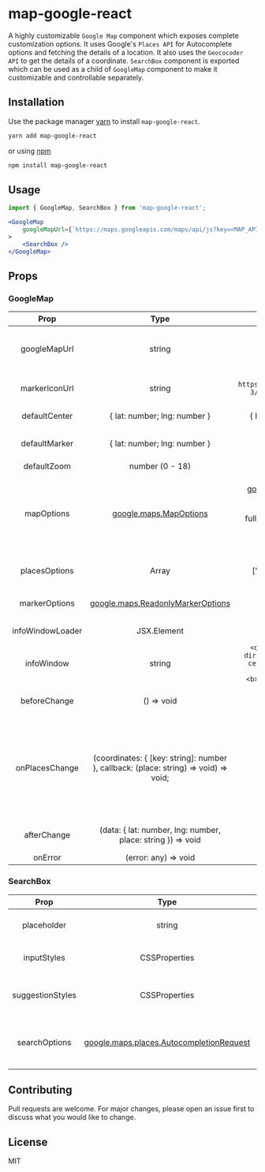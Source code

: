 # map-google-react

A highly customizable `Google Map` component which exposes complete customization options. It uses Google's `Places API` for Autocomplete options and fetching the details of a location. It also uses the `Geococoder API` to get the details of a coordinate. 
`SearchBox` component is exported which can be used as a child of `GoogleMap` component to make it customizable and controllable separately.

## Installation

Use the package manager [yarn](https://classic.yarnpkg.com/en/docs/install) to install `map-google-react`.

```bash
yarn add map-google-react
```

or using [npm](https://www.npmjs.com/get-npm)

```bash
npm install map-google-react
```


## Usage

```jsx
import { GoogleMap, SearchBox } from 'map-google-react';
```

```jsx
<GoogleMap
    googleMapUrl={`https://maps.googleapis.com/maps/api/js?key=<MAP_API_KEY>&libraries=places,geocoder`}
>
    <SearchBox />
</GoogleMap>
```

## Props

### GoogleMap

|     Prop     |       Type      | Default |             Description               |
| :----------: | :-------------: | :-----: | :-----------------------------------: |
| googleMapUrl |     string      |  -  | Google map url with API key. (libraries needed: places & geocoder) Ex: `https://maps.googleapis.com/maps/api/js?key=<MAP_API_KEY>&libraries=places,geocoder` |
| markerIconUrl |     string      |  `https://maps.gstatic.com/mapfiles/api-3/images/spotlight-poi2_hdpi.png`  | Url for the marker icon. Image located on the url should be of expected size of the marker. |
| defaultCenter |     { lat: number; lng: number }      |  { lat: 26.850000, lng: 80.949997 }  | Default center for the map when it is loaded |
| defaultMarker |     { lat: number; lng: number }      |  -  | Default marker to be diplayed on map when it is loaded. This overrides `defaultCenter` prop. |
| defaultZoom |     number (0 - 18)      |  14  | Default zoom factor for the google map |
| mapOptions |     [google.maps.MapOptions](https://developers.google.com/maps/documentation/javascript/reference/map#MapOptions)      | { mapTypeId: [google.maps.MapTypeId.ROADMAP](https://developers.google.com/maps/documentation/javascript/maptypes#BasicMapTypes), mapTypeControl: false, streetViewControl: false, fullscreenControl: false, scaleControl: false, zoomControl: true, disableDoubleClickZoom: true, clickableIcons: false } | Fields array accepted by Google maps `Places API`. This is going to save your cost. :D |
| placesOptions |     Array<string>      |  ['geometry', 'formatted_address']  | Fields array accepted by Google maps `Places API`. This is going to save your cost. :D |
| markerOptions |     [google.maps.ReadonlyMarkerOptions](https://developers.google.com/maps/documentation/javascript/reference/marker#MarkerOptions)      |  -  | Marker options to customize marker. (Note: `markerIconUrl` has precedence over the `icon` prop here) |
| infoWindowLoader |     JSX.Element      |  -  | Loader to show inside info window till the details are loaded |
| infoWindow |     string      |  `<div style="display: flex; flex-direction: column; justify-content: center; font-size: 0.918rem; min-height: 28px;"><b>mainText</b>secondaryText</div>`  | Stringified element for Info Window with `mainText` and `secondaryText` in place. These keywords are replaced with actual values. |
| beforeChange |    () => void      |  -  | Gets called before the change starts. In case you need to disable any confirm button in place till new location is selected. |
| onPlacesChange | (coordinates: { [key: string]: number }, callback: (place: string) => void) => void; |  -  | Receives the coordinates `{ lat, lng }` and then expects user to do `callback` with the location text separated by hyphen (-). eg: 'Para - Lucknow'. This is helpful when we fetch the location from coordinates on our own server to create a database, and then pass that to `callback` so next time for a same request we don't need to fetch details from google. This will bypass the `Geocoder API` and more savings. :D |
| afterChange |    (data: { lat: number, lng: number, place: string }) => void |  -  | Gets called once map is finished updating and returns the final lat, lng and the location text |
| onError |    (error: any) => void |  -  | Gets called an error is ocurred |

### SearchBox

|     Prop     |       Type      | Default |             Description               |
| :----------: | :-------------: | :-----: | :-----------------------------------: |
| placeholder |     string      | 'Search location' | Placeholder for the search input |
| inputStyles |     CSSProperties      | - | Custom styles for the input element |
| suggestionStyles |     CSSProperties      | - | Custom styles for a single suggestion in autocomplete |
| searchOptions |     [google.maps.places.AutocompletionRequest](https://developers.google.com/maps/documentation/javascript/reference/places-autocomplete-service#AutocompletionRequest)      | - | Custom options for the AutoComplete API |

## Contributing

Pull requests are welcome. For major changes, please open an issue first to discuss what you would like to change.

## License

MIT